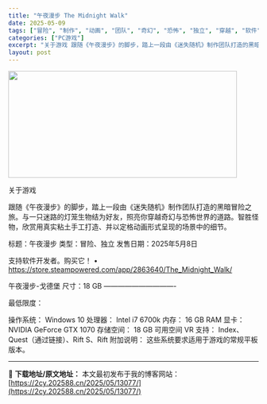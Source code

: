 ```yaml
---
title: "午夜漫步 The Midnight Walk"
date: 2025-05-09
tags: ["冒险", "制作", "动画", "团队", "奇幻", "恐怖", "独立", "穿越", "软件", "黑暗"]
categories: ["PC游戏"]
excerpt: "关于游戏 跟随《午夜漫步》的脚步，踏上一段由《迷失随机》制作团队打造的黑暗冒险之旅。与一只迷路的灯笼生物结为好友，照亮你穿越奇幻与恐怖世界的道路。智胜怪物，欣赏用真实粘土手工打造、并以定格动画形式呈现的场景中的细节。 标题：午夜漫步 类型：冒险、独立 发售日期：2025年5月8日 支持软件开发者。购&hellip;"
layout: post
---
```


<img class="aligncenter size-full wp-image-13071" src="https://2cy.202588.cn/wp-content/uploads/2025/05/2025050904564420.webp" alt="" width="460" height="215" />

关于游戏

跟随《午夜漫步》的脚步，踏上一段由《迷失随机》制作团队打造的黑暗冒险之旅。与一只迷路的灯笼生物结为好友，照亮你穿越奇幻与恐怖世界的道路。智胜怪物，欣赏用真实粘土手工打造、并以定格动画形式呈现的场景中的细节。

标题：午夜漫步
类型：冒险、独立
发售日期：2025年5月8日

支持软件开发者。购买它！
• https://store.steampowered.com/app/2863640/The_Midnight_Walk/

午夜漫步-戈德堡
尺寸：18 GB
——————————-

最低限度：

操作系统： Windows 10
处理器： Intel i7 6700k
内存： 16 GB RAM
显卡： NVIDIA GeForce GTX 1070
存储空间： 18 GB 可用空间
VR 支持： Index、Quest（通过链接）、Rift S、Rift
附加说明： 这些系统要求适用于游戏的常规平板版本。

---
📖 **下载地址/原文地址：** 本文最初发布于我的博客网站：[https://2cy.202588.cn/2025/05/13077/](https://2cy.202588.cn/2025/05/13077/)
